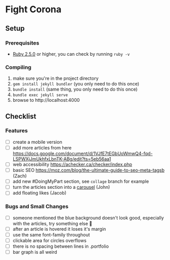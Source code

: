# Fight Corona

## Setup
### Prerequisites
* [Ruby 2.5.0](https://www.ruby-lang.org/en/downloads/) or higher, you can check by running `ruby -v`

### Compiling
1. make sure you're in the project directory
2. `gem install jekyll bundler` (you only need to do this once)
2. `bundle install` (same thing, you only need to do this once)
3. `bundle exec jekyll serve`
4. browse to http://localhost:4000

## Checklist
### Features
- [ ] create a mobile version
- [ ] add more articles from here https://docs.google.com/document/d/1VJfE7tEGbUoWmwQ4-fqd-LSPWXjJmUkhfxLbnTK-ABg/edit?ts=5eb56aa1
- [ ] web accessibility https://achecker.ca/checker/index.php
- [ ] basic SEO https://moz.com/blog/the-ultimate-guide-to-seo-meta-tagsb (Zach)
- [ ] add new #DoingMyPart section, see `collage` branch for example
- [ ] turn the articles section into a [carousel](https://www.w3schools.com/bootstrap/bootstrap_carousel.asp) (John)
- [ ] add floating likes (Jacob)

### Bugs and Small Changes
- [ ] someone mentioned the blue background doesn't look good, especially with the articles, try something else 🤷
- [ ] after an article is hovered it loses it's margin
- [ ] use the same font-family throughout
- [ ] clickable area for circles overflows
- [ ] there is no spacing between lines in .portfolio
- [ ] bar graph is all weird
